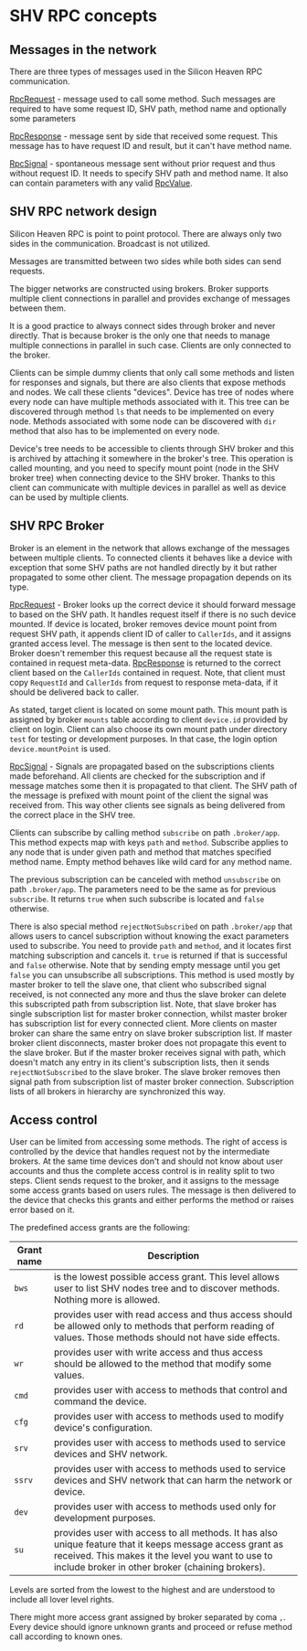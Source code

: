 # SHV RPC concepts

## Messages in the network

There are three types of messages used in the Silicon Heaven RPC communication.

[RpcRequest](rpcmessage.md#rpcrequest) -
message used to call some method. Such messages are required to have some
request ID, SHV path, method name and optionally some parameters

[RpcResponse](rpcmessage.md#rpcresponse) -
message sent by side that received some request. This message has to have
request ID and result, but it can't have method name. 

[RpcSignal](rpcmessage.md#rpcsignal) -
spontaneous message sent without prior request and thus without request ID. It needs to
specify SHV path and method name. It also can contain parameters with any valid [RpcValue](rpcvalue.md).

SHV RPC network design
----------------------

Silicon Heaven RPC is point to point protocol. There are always only two sides
in the communication.  Broadcast is not utilized.

Messages are transmitted between two sides while both sides can send requests.

The bigger networks are constructed using brokers. Broker supports multiple
client connections in parallel and provides exchange of messages between them.

It is a good practice to always connect sides through broker and never directly.
That is because broker is the only one that needs to manage multiple connections
in parallel in such case. Clients are only connected to the broker.

Clients can be simple dummy clients that only call some methods and listen for
responses and signals, but there are also clients that expose methods and nodes.
We call these clients "devices". Device has tree of nodes where every node can
have multiple methods associated with it. This tree can be discovered through
method `ls` that needs to be implemented on every node. Methods associated
with some node can be discovered with `dir` method that also has to be
implemented on every node.

Device's tree needs to be accessible to clients through SHV broker and this is
archived by attaching it somewhere in the broker's tree. This operation is
called mounting, and you need to specify mount point (node in the SHV broker
tree) when connecting device to the SHV broker. Thanks to this client can
communicate with multiple devices in parallel as well as device can be used by
multiple clients.


SHV RPC Broker
--------------

Broker is an element in the network that allows exchange of the messages between
multiple clients. To connected clients it behaves like a device with exception
that some SHV paths are not handled directly by it but rather propagated to some
other client. The message propagation depends on its type.

[RpcRequest](rpcmessage.md#rpcrequest) - 
Broker looks up the correct device it should forward message to
based on the SHV path. It handles request itself if there is no such device mounted.
If device is located, broker removes device mount point from request SHV path, 
it appends client ID of caller to `CallerIds`, and it assigns granted access level. 
The message is then sent to the located device. 
Broker doesn't remember this request because all the request state is contained
in request meta-data.
[RpcResponse](rpcmessage.md#rpcresponse) is returned to the correct client based on the `CallerIds` contained
in request. Note, that client must copy `RequestId` and `CallerIds` from request
to response meta-data, if it should be delivered back to caller.

As stated, target client is located on some mount path. This mount path
is assigned by broker `mounts` table according to client `device.id` provided
by client on login. Client can also choose its own mount path under directory
`test` for testing or development purposes. In that case, the login option
`device.mountPoint` is used.

[RpcSignal](rpcmessage.md#rpcsignal) -
Signals are propagated based on the subscriptions clients made
beforehand. All clients are checked for the subscription and if message matches
some then it is propagated to that client. The SHV path of the message is
prefixed with mount point of the client the signal was received from. This way
other clients see signals as being delivered from the correct place in the SHV
tree.

Clients can subscribe by calling method `subscribe` on path `.broker/app`.
This method expects map with keys `path` and `method`. Subscribe applies to
any node that is under given path and method that matches specified method name.
Empty method behaves like wild card for any method name.

The previous subscription can be canceled with method `unsubscribe` on path
`.broker/app`. The parameters need to be the same as for previous
`subscribe`. It returns `true` when such subscribe is located and `false`
otherwise.

There is also special method `rejectNotSubscribed` on path `.broker/app` that
allows users to cancel subscription without knowing the exact parameters used
to subscribe. You need to provide `path` and `method`, and it locates first
matching subscription and cancels it. `true` is returned if that is successful
and `false` otherwise. Note that by sending empty message until you get `false`
you can unsubscribe all subscriptions. This method is used mostly by master
broker to tell the slave one, that client who subscribed signal received, is
not connected any more and thus the slave broker can delete this subscripted
path from subscription list. Note, that slave broker has single subscription list
for master broker connection, whilst master broker has subscription list for
every connected client. More clients on master broker can share the same entry
on slave broker subscription list. If master broker client disconnects, master
broker does not propagate this event to the slave broker. But if the master
broker receives signal with path, which doesn't match any entry in its client's
subscription lists, then it sends `rejectNotSubscribed` to the slave broker. The
slave broker removes then signal path from subscription list of master broker
connection. Subscription lists of all brokers in hierarchy are synchronized this way.


Access control
--------------

User can be limited from accessing some methods. The right of access is
controlled by the device that handles request not by the intermediate brokers.
At the same time devices don't and should not know about user accounts and thus
the complete access control is in reality split to two steps. Client sends
request to the broker, and it assigns to the message some access grants based on
users rules. The message is then delivered to the device that checks this
grants and either performs the method or raises error based on it.

The predefined access grants are the following:

Grant name | Description
-----------|------------
`bws`      | is the lowest possible access grant. This level allows user to list SHV nodes tree and to discover methods. Nothing more is allowed.
`rd`       | provides user with read access and thus access should be allowed only to methods that perform reading of values. Those methods should not have side effects.
`wr`       | provides user with write access and thus access should be allowed to the method that modify some values.
`cmd`      | provides user with access to methods that control and command the device.
`cfg`      | provides user with access to methods used to modify device's configuration.
`srv`      | provides user with access to methods used to service devices and SHV network.
`ssrv`     | provides user with access to methods used to service devices and SHV network that can harm the network or device.
`dev`      | provides user with access to methods used only for development purposes.
`su`       | provides user with access to all methods. It has also unique feature that it keeps message access grant as received. This makes it the level you want to use to include broker in other broker (chaining brokers).

Levels are sorted from the lowest to the highest and are understood to include
all lover level rights.

There might more access grant assigned by broker separated by coma `,`. Every device should ignore unknown grants and proceed or refuse
method call according to known ones.
